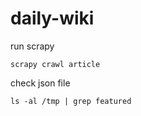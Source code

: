 # daily-wiki
run scrapy
```
scrapy crawl article
```
check json file
```
ls -al /tmp | grep featured
```
